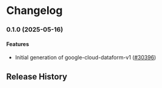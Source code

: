 # Changelog

### 0.1.0 (2025-05-16)

#### Features

* Initial generation of google-cloud-dataform-v1 ([#30396](https://github.com/googleapis/google-cloud-ruby/issues/30396)) 

## Release History
